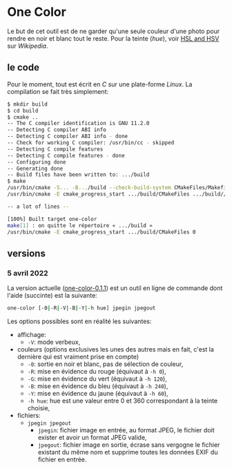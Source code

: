 # One Color

Le but de cet outil est de ne garder qu'une seule couleur d'une photo pour rendre en noir et blanc tout le reste. Pour la teinte (_hue_), voir [HSL and HSV](https://en.m.wikipedia.org/wiki/HSL_and_HSV) sur _Wikipedia_.

## le code

Pour le moment, tout est écrit en _C_ sur une plate-forme _Linux_. La compilation se fait très simplement:

```sh
$ mkdir build
$ cd build
$ cmake ..
-- The C compiler identification is GNU 11.2.0
-- Detecting C compiler ABI info
-- Detecting C compiler ABI info - done
-- Check for working C compiler: /usr/bin/cc - skipped
-- Detecting C compile features
-- Detecting C compile features - done
-- Configuring done
-- Generating done
-- Build files have been written to: .../build
$ make
/usr/bin/cmake -S... -B.../build --check-build-system CMakeFiles/Makefile.cmake 0
/usr/bin/cmake -E cmake_progress_start .../build/CMakeFiles .../build//CMakeFiles/progress.marks

-- a lot of lines --

[100%] Built target one-color
make[1] : on quitte le répertoire « .../build »
/usr/bin/cmake -E cmake_progress_start .../build/CMakeFiles 0
```



## versions

### 5 avril 2022

La version actuelle ([one-color-0.1.1](https://github.com/BernardTatin/onecolor/releases/tag/v0.1.1)) est un outil en ligne de commande dont l'aide (succinte) est la suivante:

```bash
one-color [-0|-R|-V|-B|-Y|-h hue] jpegin jpegout
```

Les options possibles sont en réalité les suivantes:

- affichage:
  - `-V`: mode verbeux,
- couleurs (options exclusives les unes des autres mais en fait, c'est la dernière qui est vraiment prise en compte)
  - `-0`: sortie en noir et blanc, pas de sélection de couleur,
  - `-R`: mise en évidence du rouge (équivaut à `-h 0`),
  - `-G`: mise en évidence du vert (équivaut à `-h 120`),
  - `-B`: mise en évidence du bleu (équivaut à `-h 240`),
  - `-Y`: mise en évidence du jaune (équivaut à `-h 60`),
  - `-h hue`: hue est une valeur entre 0 et 360 correspondant à la teinte choisie,
- fichiers:
  - `jpegin jpegout`
    - `jpegin`: fichier image en entrée, au format JPEG, le fichier doit exister et avoir un format JPEG valide,
    - `jpegout`: fichier image en sortie, écrase sans vergogne le fichier existant du même nom et supprime toutes les données EXIF du fichier en entrée.

